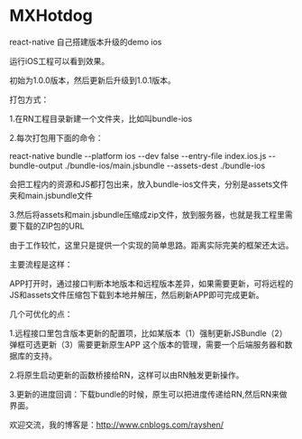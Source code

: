 # MXHotdog

react-native 自己搭建版本升级的demo ios

运行iOS工程可以看到效果。

初始为1.0.0版本，然后更新后升级到1.0.1版本。


打包方式：

1.在RN工程目录新建一个文件夹，比如叫bundle-ios

2.每次打包用下面的命令：

react-native bundle --platform ios --dev false --entry-file index.ios.js --bundle-output ./bundle-ios/main.jsbundle  --assets-dest ./bundle-ios

会把工程内的资源和JS都打包出来，放入bundle-ios文件夹，分别是assets文件夹和main.jsbundle文件

3.然后将assets和main.jsbundle压缩成zip文件，放到服务器，也就是我工程里需要下载的ZIP包的URL




由于工作较忙，这里只是提供一个实现的简单思路。距离实际完美的框架还太远。

主要流程是这样：

APP打开时，通过接口判断本地版本和远程版本差异，如果需要更新，可将远程的JS和assets文件压缩包下载到本地并解压，然后刷新APP即可完成更新。

几个可优化的点：

1.远程接口里包含版本更新的配置项，比如某版本（1）强制更新JSBundle（2）弹框可选更新（3）需要更新原生APP
   这个版本的管理，需要一个后端服务器和数据库的支持。
   
2.将原生启动更新的函数桥接给RN，这样可以由RN触发更新操作。

3.更新的进度回调：下载bundle的时候，原生可以把进度传递给RN,然后RN来做界面。


欢迎交流，我的博客是：http://www.cnblogs.com/rayshen/

